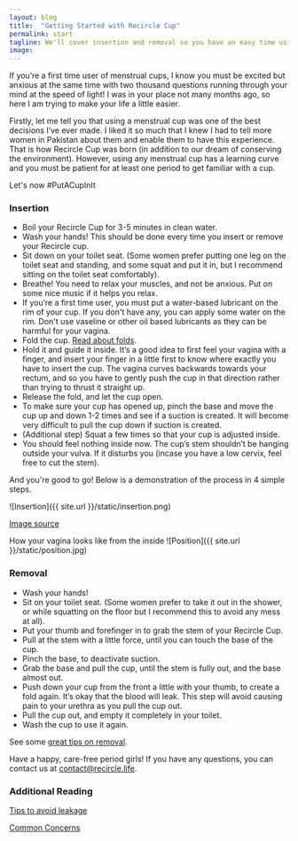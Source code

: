 ```yaml
---
layout: blog
title:  "Getting Started with Recircle Cup"
permalink: start
tagline: We'll cover insertion and removal so you have an easy time using your cup
image:
---
```


If you’re a first time user of menstrual cups, I know you must be excited but anxious at the same time with two thousand questions running through your mind at the speed of light! I was in your place not many months ago, so here I am trying to make your life a little easier.

Firstly, let me tell you that using a menstrual cup was one of the best decisions I’ve ever made. I liked it so much that I knew I had to tell more women in Pakistan about them and enable them to have this experience. That is how Recircle Cup was born (in addition to our dream of conserving the environment). However, using any menstrual cup has a learning curve and you must be patient for at least one period to get familiar with a cup.

Let's now #PutACupInIt


### Insertion

* Boil your Recircle Cup for 3-5 minutes in clean water.
* Wash your hands! This should be done every time you insert or remove your Recircle cup.
* Sit down on your toilet seat. (Some women prefer putting one leg on the toilet seat and standing, and some squat and put it in,  but I recommend sitting on the toilet seat comfortably).
* Breathe! You need to relax your muscles, and not be anxious. Put on some nice music if it helps you relax.
* If you’re a first time user, you must put a water-based lubricant on the rim of your cup. If you don't have any, you can apply
 some water on the rim. Don't use vaseline or other oil based lubricants as they can be harmful for your vagina.
* Fold the cup. [Read about folds](/folds).
* Hold it and guide it inside. It’s a good idea to first feel your vagina with a finger, and insert your finger in a little first to know where exactly you have to insert the cup. The vagina curves backwards towards your rectum, and so you have to gently push the cup in that direction rather than trying to thrust it straight up.
* Release the fold, and let the cup open.
* To make sure your cup has opened up, pinch the base and move the cup up and down 1-2 times and see if a suction is created. It will become very difficult to pull the cup down if suction is created.
* (Additional step) Squat a few times so that your cup is adjusted inside.
* You should feel nothing inside now. The cup’s stem shouldn’t be hanging outside your vulva. If it disturbs you (incase you have a low cervix, feel free to cut the stem).

And you're good to go! Below is a demonstration of the process in 4 simple steps.

![Insertion]({{ site.url }}/static/insertion.png)

[Image source](http://blog.pslove.co/a-beginners-guide-to-menstrual-cups)

How your vagina looks like from the inside
![Position]({{ site.url }}/static/position.jpg)


### Removal

* Wash your hands!
* Sit on your toilet seat. (Some women prefer to take it out in the shower, or while squatting on the floor but I recommend this to avoid any mess at all).
* Put your thumb and forefinger in to grab the stem of your Recircle Cup.
* Pull at the stem with a little force, until you can touch the base of the cup.
* Pinch the base, to deactivate suction.
* Grab the base and pull the cup, until the stem is fully out, and the base almost out.
* Push down your cup from the front a little with your thumb, to create a fold again. It’s okay that the blood will leak. This step will avoid causing pain to your urethra as you pull the cup out.
* Pull the cup out, and empty it completely in your toilet.
* Wash the cup to use it again.

See some [great tips on removal](https://www.youtube.com/watch?v=BuysKXj82Gg).

Have a happy, care-free period girls! If you have any questions, you can contact us at
[contact@recircle.life](mailto:wasma.imran@gmail.com).

### Additional Reading

[Tips to avoid leakage](/avoid-leakage)

[Common Concerns](/common-concerns)



